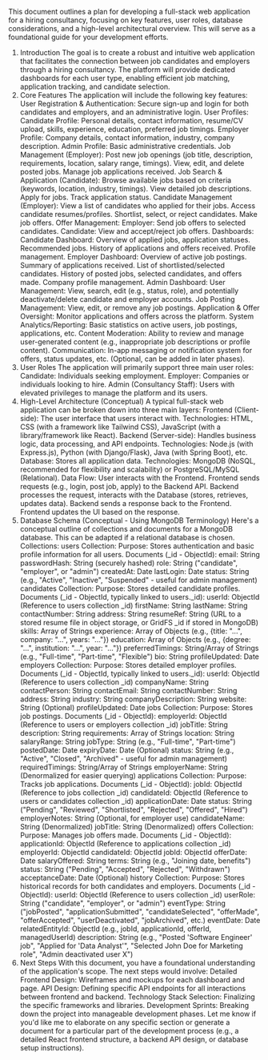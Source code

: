 This document outlines a plan for developing a full-stack web application for a hiring consultancy, focusing on key features, user roles, database considerations, and a high-level architectural overview. This will serve as a foundational guide for your development efforts.
1. Introduction
The goal is to create a robust and intuitive web application that facilitates the connection between job candidates and employers through a hiring consultancy. The platform will provide dedicated dashboards for each user type, enabling efficient job matching, application tracking, and candidate selection.
2. Core Features
The application will include the following key features:
User Registration & Authentication: Secure sign-up and login for both candidates and employers, and an administrative login.
User Profiles:
Candidate Profile: Personal details, contact information, resume/CV upload, skills, experience, education, preferred job timings.
Employer Profile: Company details, contact information, industry, company description.
Admin Profile: Basic administrative credentials.
Job Management (Employer):
Post new job openings (job title, description, requirements, location, salary range, timings).
View, edit, and delete posted jobs.
Manage job applications received.
Job Search & Application (Candidate):
Browse available jobs based on criteria (keywords, location, industry, timings).
View detailed job descriptions.
Apply for jobs.
Track application status.
Candidate Management (Employer):
View a list of candidates who applied for their jobs.
Access candidate resumes/profiles.
Shortlist, select, or reject candidates.
Make job offers.
Offer Management:
Employer: Send job offers to selected candidates.
Candidate: View and accept/reject job offers.
Dashboards:
Candidate Dashboard:
Overview of applied jobs, application statuses.
Recommended jobs.
History of applications and offers received.
Profile management.
Employer Dashboard:
Overview of active job postings.
Summary of applications received.
List of shortlisted/selected candidates.
History of posted jobs, selected candidates, and offers made.
Company profile management.
Admin Dashboard:
User Management: View, search, edit (e.g., status, role), and potentially deactivate/delete candidate and employer accounts.
Job Posting Management: View, edit, or remove any job postings.
Application & Offer Oversight: Monitor applications and offers across the platform.
System Analytics/Reporting: Basic statistics on active users, job postings, applications, etc.
Content Moderation: Ability to review and manage user-generated content (e.g., inappropriate job descriptions or profile content).
Communication:
In-app messaging or notification system for offers, status updates, etc. (Optional, can be added in later phases).
3. User Roles
The application will primarily support three main user roles:
Candidate: Individuals seeking employment.
Employer: Companies or individuals looking to hire.
Admin (Consultancy Staff): Users with elevated privileges to manage the platform and its users.
4. High-Level Architecture (Conceptual)
A typical full-stack web application can be broken down into three main layers:
Frontend (Client-side): The user interface that users interact with.
Technologies: HTML, CSS (with a framework like Tailwind CSS), JavaScript (with a library/framework like React).
Backend (Server-side): Handles business logic, data processing, and API endpoints.
Technologies: Node.js (with Express.js), Python (with Django/Flask), Java (with Spring Boot), etc.
Database: Stores all application data.
Technologies: MongoDB (NoSQL, recommended for flexibility and scalability) or PostgreSQL/MySQL (Relational).
Data Flow:
User interacts with the Frontend.
Frontend sends requests (e.g., login, post job, apply) to the Backend API.
Backend processes the request, interacts with the Database (stores, retrieves, updates data).
Backend sends a response back to the Frontend.
Frontend updates the UI based on the response.
5. Database Schema (Conceptual - Using MongoDB Terminology)
Here's a conceptual outline of collections and documents for a MongoDB database. This can be adapted if a relational database is chosen.
Collections:
users Collection:
Purpose: Stores authentication and basic profile information for all users.
Documents (_id - ObjectId):
email: String
passwordHash: String (securely hashed)
role: String ("candidate", "employer", or "admin")
createdAt: Date
lastLogin: Date
status: String (e.g., "Active", "Inactive", "Suspended" - useful for admin management)
candidates Collection:
Purpose: Stores detailed candidate profiles.
Documents (_id - ObjectId, typically linked to users._id):
userId: ObjectId (Reference to users collection _id)
firstName: String
lastName: String
contactNumber: String
address: String
resumeRef: String (URL to a stored resume file in object storage, or GridFS _id if stored in MongoDB)
skills: Array of Strings
experience: Array of Objects (e.g., {title: "...", company: "...", years: "..."})
education: Array of Objects (e.g., {degree: "...", institution: "...", year: "..."})
preferredTimings: String/Array of Strings (e.g., "Full-time", "Part-time", "Flexible")
bio: String
profileUpdated: Date
employers Collection:
Purpose: Stores detailed employer profiles.
Documents (_id - ObjectId, typically linked to users._id):
userId: ObjectId (Reference to users collection _id)
companyName: String
contactPerson: String
contactEmail: String
contactNumber: String
address: String
industry: String
companyDescription: String
website: String (Optional)
profileUpdated: Date
jobs Collection:
Purpose: Stores job postings.
Documents (_id - ObjectId):
employerId: ObjectId (Reference to users or employers collection _id)
jobTitle: String
description: String
requirements: Array of Strings
location: String
salaryRange: String
jobType: String (e.g., "Full-time", "Part-time")
postedDate: Date
expiryDate: Date (Optional)
status: String (e.g., "Active", "Closed", "Archived" - useful for admin management)
requiredTimings: String/Array of Strings
employerName: String (Denormalized for easier querying)
applications Collection:
Purpose: Tracks job applications.
Documents (_id - ObjectId):
jobId: ObjectId (Reference to jobs collection _id)
candidateId: ObjectId (Reference to users or candidates collection _id)
applicationDate: Date
status: String ("Pending", "Reviewed", "Shortlisted", "Rejected", "Offered", "Hired")
employerNotes: String (Optional, for employer use)
candidateName: String (Denormalized)
jobTitle: String (Denormalized)
offers Collection:
Purpose: Manages job offers made.
Documents (_id - ObjectId):
applicationId: ObjectId (Reference to applications collection _id)
employerId: ObjectId
candidateId: ObjectId
jobId: ObjectId
offerDate: Date
salaryOffered: String
terms: String (e.g., "Joining date, benefits")
status: String ("Pending", "Accepted", "Rejected", "Withdrawn")
acceptanceDate: Date (Optional)
history Collection:
Purpose: Stores historical records for both candidates and employers.
Documents (_id - ObjectId):
userId: ObjectId (Reference to users collection _id)
userRole: String ("candidate", "employer", or "admin")
eventType: String ("jobPosted", "applicationSubmitted", "candidateSelected", "offerMade", "offerAccepted", "userDeactivated", "jobArchived", etc.)
eventDate: Date
relatedEntityId: ObjectId (e.g., jobId, applicationId, offerId, managedUserId)
description: String (e.g., "Posted 'Software Engineer' job", "Applied for 'Data Analyst'", "Selected John Doe for Marketing role", "Admin deactivated user X")
6. Next Steps
With this document, you have a foundational understanding of the application's scope. The next steps would involve:
Detailed Frontend Design: Wireframes and mockups for each dashboard and page.
API Design: Defining specific API endpoints for all interactions between frontend and backend.
Technology Stack Selection: Finalizing the specific frameworks and libraries.
Development Sprints: Breaking down the project into manageable development phases.
Let me know if you'd like me to elaborate on any specific section or generate a document for a particular part of the development process (e.g., a detailed React frontend structure, a backend API design, or database setup instructions).

